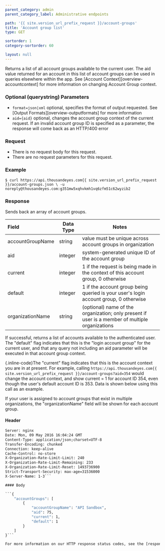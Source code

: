 ```yaml
---
parent_category: admin
parent_category_label: Administrative endpoints

path: '{{ site.version_url_prefix_request }}/account-groups'
title: 'Account group list'
type: GET

sortorder: 1
category-sortorder: 60

layout: null
---
```


Returns a list of all account groups available to the current user.  The aid value returned for an account in this list of account groups can be used in queries elsewhere within the app.  See [Account Context][overview-accountcontext] for more information on changing Account Group context.

### Optional (querystring) Parameters

* `format=json|xml` optional, specifies the format of output requested.  See [Output Formats][overview-outputformats] for more information
* `aid={aid}` optional, changes the account group context of the current request.  If an invalid account group ID is specified as a parameter, the response will come back as an HTTP/400 error

### Request

* There is no request body for this request.
* There are no request parameters for this request.

### Example

`$ curl https://api.thousandeyes.com{{ site.version_url_prefix_request }}/account-groups.json \
  -u noreply@thousandeyes.com:g351mw5xqhvkmh1vq6zfm51c62wyzib2`

### Response

Sends back an array of account groups.

Field | Data Type | Notes
:------------|-------------|-------------|
accountGroupName | string | value must be unique across account groups in organization
aid | integer | system-generated unique ID of the account group
current | integer | 1 if the request is being made in the context of this account group, 0 otherwise
default | integer | 1 if the account group being queried is your user's login account group, 0 otherwise
organizationName | string | (optional) name of the organization; only present if user is a member of multiple organizations

If successful, returns a list of accounts available to the authenticated user.  The "default" flag indicates that this is the "login account group" for the current user, and that any query not including an aid parameter will be executed in that account group context.

{.inline-code}The "current" flag indicates that this is the account context you are in at present.  For example, calling `https://api.thousandeyes.com{{ site.version_url_prefix_request }}/account-groups?aid=354` would change the account context, and show current = 1 for account ID 354, even though the user's default account ID is 353.  Data is shown below using this call as an example.

If your user is assigned to account groups that exist in multiple organizations, the "organizationName" field will be shown for each account group.

#### Header

```HTTP/1.1 200 OK
Server: nginx
Date: Mon, 09 May 2016 16:04:24 GMT
Content-Type: application/json;charset=UTF-8
Transfer-Encoding: chunked
Connection: keep-alive
Cache-Control: no-store
X-Organization-Rate-Limit-Limit: 240
X-Organization-Rate-Limit-Remaining: 233
X-Organization-Rate-Limit-Reset: 1493736900
Strict-Transport-Security: max-age=31536000
X-Server-Name: 1-3```

#### Body

```{
    "accountGroups": [
        {
            "accountGroupName": "API Sandbox",
            "aid": 75,
            "current": 1,
            "default": 1
        }
    ]
}```

For more information on our HTTP response status codes, see the [response status codes documentation][overview-responsestatuscodes].
